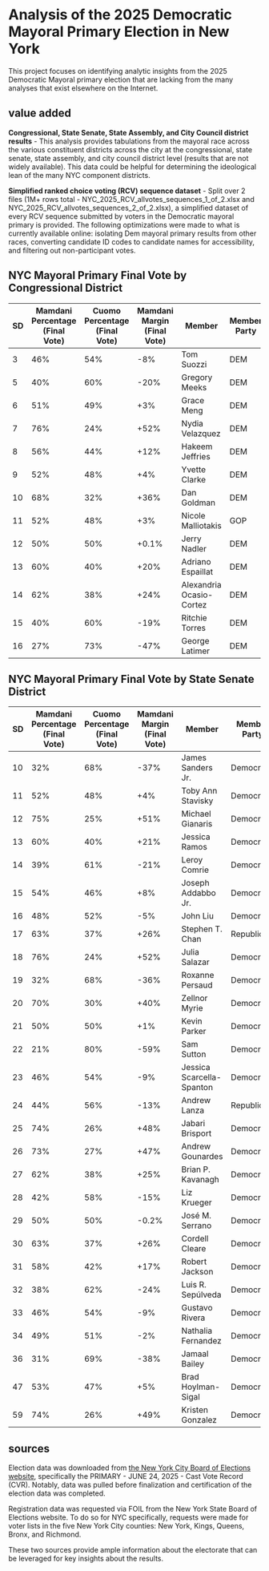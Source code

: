 # Analysis of the 2025 Democratic Mayoral Primary Election in New York
This project focuses on identifying analytic insights from the 2025 Democratic Mayoral primary election that are lacking from the many analyses that exist elsewhere on the Internet. 

## value added

**Congressional, State Senate, State Assembly, and City Council district results** - This analysis provides tabulations from the mayoral race across the various constituent districts across the city at the congressional, state senate, state assembly, and city council district level (results that are not widely available). This data could be helpful for determining the ideological lean of the many NYC component districts. 

**Simplified ranked choice voting (RCV) sequence dataset** - Split over 2 files (1M+ rows total - NYC_2025_RCV_allvotes_sequences_1_of_2.xlsx and NYC_2025_RCV_allvotes_sequences_2_of_2.xlsx), a simplified dataset of every RCV sequence submitted by voters in the Democratic mayoral primary is provided. The following optimizations were made to what is currently available online: isolating Dem mayoral primary results from other races, converting candidate ID codes to candidate names for accessibility, and filtering out non-participant votes. 

## NYC Mayoral Primary Final Vote by Congressional District 

|SD |Mamdani Percentage (Final Vote)|Cuomo Percentage (Final Vote)|Mamdani Margin  (Final Vote)|Member                  |Member Party|
|---|-------------------------------|-----------------------------|----------------------------|------------------------|------------|
|3  |46%                            |54%                          |-8%                         |Tom Suozzi              |DEM         |
|5  |40%                            |60%                          |-20%                        |Gregory Meeks           |DEM         |
|6  |51%                            |49%                          |+3%                         |Grace Meng              |DEM         |
|7  |76%                            |24%                          |+52%                        |Nydia Velazquez         |DEM         |
|8  |56%                            |44%                          |+12%                        |Hakeem Jeffries         |DEM         |
|9  |52%                            |48%                          |+4%                         |Yvette Clarke           |DEM         |
|10 |68%                            |32%                          |+36%                        |Dan Goldman             |DEM         |
|11 |52%                            |48%                          |+3%                         |Nicole Malliotakis      |GOP         |
|12 |50%                            |50%                          |+0.1%                       |Jerry Nadler            |DEM         |
|13 |60%                            |40%                          |+20%                        |Adriano Espaillat       |DEM         |
|14 |62%                            |38%                          |+24%                        |Alexandria Ocasio-Cortez|DEM         |
|15 |40%                            |60%                          |-19%                        |Ritchie Torres          |DEM         |
|16 |27%                            |73%                          |-47%                        |George Latimer          |DEM         |

## NYC Mayoral Primary Final Vote by State Senate District 

|SD |Mamdani Percentage (Final Vote)|Cuomo Percentage (Final Vote)|Mamdani Margin (Final Vote)|Member                   |Member Party|
|---|-------------------------------|-----------------------------|---------------------------|-------------------------|------------|
|10 |32%                            |68%                          |-37%                       |James Sanders Jr.        |Democratic  |
|11 |52%                            |48%                          |+4%                        |Toby Ann Stavisky        |Democratic  |
|12 |75%                            |25%                          |+51%                       |Michael Gianaris         |Democratic  |
|13 |60%                            |40%                          |+21%                       |Jessica Ramos            |Democratic  |
|14 |39%                            |61%                          |-21%                       |Leroy Comrie             |Democratic  |
|15 |54%                            |46%                          |+8%                        |Joseph Addabbo Jr.       |Democratic  |
|16 |48%                            |52%                          |-5%                        |John Liu                 |Democratic  |
|17 |63%                            |37%                          |+26%                       |Stephen T. Chan          |Republican  |
|18 |76%                            |24%                          |+52%                       |Julia Salazar            |Democratic  |
|19 |32%                            |68%                          |-36%                       |Roxanne Persaud          |Democratic  |
|20 |70%                            |30%                          |+40%                       |Zellnor Myrie            |Democratic  |
|21 |50%                            |50%                          |+1%                        |Kevin Parker             |Democratic  |
|22 |21%                            |80%                          |-59%                       |Sam Sutton               |Democratic  |
|23 |46%                            |54%                          |-9%                        |Jessica Scarcella-Spanton|Democratic  |
|24 |44%                            |56%                          |-13%                       |Andrew Lanza             |Republican  |
|25 |74%                            |26%                          |+48%                       |Jabari Brisport          |Democratic  |
|26 |73%                            |27%                          |+47%                       |Andrew Gounardes         |Democratic  |
|27 |62%                            |38%                          |+25%                       |Brian P. Kavanagh        |Democratic  |
|28 |42%                            |58%                          |-15%                       |Liz Krueger              |Democratic  |
|29 |50%                            |50%                          |-0.2%                      |José M. Serrano          |Democratic  |
|30 |63%                            |37%                          |+26%                       |Cordell Cleare           |Democratic  |
|31 |58%                            |42%                          |+17%                       |Robert Jackson           |Democratic  |
|32 |38%                            |62%                          |-24%                       |Luis R. Sepúlveda        |Democratic  |
|33 |46%                            |54%                          |-9%                        |Gustavo Rivera           |Democratic  |
|34 |49%                            |51%                          |-2%                        |Nathalia Fernandez       |Democratic  |
|36 |31%                            |69%                          |-38%                       |Jamaal Bailey            |Democratic  |
|47 |53%                            |47%                          |+5%                        |Brad Hoylman-Sigal       |Democratic  |
|59 |74%                            |26%                          |+49%                       |Kristen Gonzalez         |Democratic  |


## sources
Election data was downloaded from [the New York City Board of Elections website](https://vote.nyc/page/election-results-summary), specifically the PRIMARY - JUNE 24, 2025 - Cast Vote Record (CVR). Notably, data was pulled before finalization and certification of the election data was completed. 

Registration data was requested via FOIL from the New York State Board of Elections website. To do so for NYC specifically, requests were made for voter lists in the five New York City counties: New York, Kings, Queens, Bronx, and Richmond.

These two sources provide ample information about the electorate that can be leveraged for key insights about the results. 
